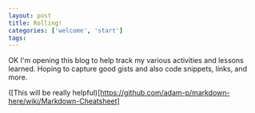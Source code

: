 ```yaml
---
layout: post
title: Rolling!
categories: ['welcome', 'start']
tags:
---
```


OK I'm opening this blog to help track my various activities and lessons learned.
Hoping to capture good gists and also code snippets, links, and more.

([This will be really helpful)[https://github.com/adam-p/markdown-here/wiki/Markdown-Cheatsheet]